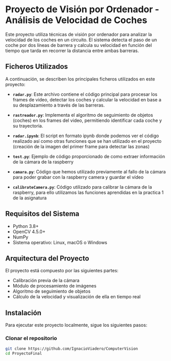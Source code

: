 # Proyecto de Visión por Ordenador - Análisis de Velocidad de Coches

Este proyecto utiliza técnicas de visión por ordenador para analizar la velocidad de los coches en un circuito. El sistema detecta el paso de un coche por dos líneas de barrera y calcula su velocidad en función del tiempo que tarda en recorrer la distancia entre ambas barreras.

## Ficheros Utilizados

A continuación, se describen los principales ficheros utilizados en este proyecto:

- **`radar.py`**: Este archivo contiene el código principal para procesar los frames de video, detectar los coches y calcular la velocidad en base a su desplazamiento a través de las barreras.
  
- **`rastreador.py`**: Implementa el algoritmo de seguimiento de objetos (coches) en los frames del video, permitiendo identificar cada coche y su trayectoria.

- **`radar.ipynb`**: El script en formato ipynb donde podemos ver el código realizado así como otras funciones que se han utilizado en el proyecto (creación de la imagen del primer frame para detectar las zonas)
- **`test.py`**: Ejemplo de código proporcionado de como extraer información de la cámara de la raspberry
- **`camara.py`**: Código que hemos utilizado previamente al fallo de la cámara para poder grabar con la raspberry camera y guardar el vídeo
- **`calibrateCamera.py`**: Código utilizado para calibrar la cámara de la raspberry, para ello utilizamos las funciones aprendidas en la practica 1 de la asignatura

## Requisitos del Sistema

- Python 3.8+
- OpenCV 4.5.0+
- NumPy
- Sistema operativo: Linux, macOS o Windows

## Arquitectura del Proyecto

El proyecto está compuesto por las siguientes partes:
- Calibración previa de la cámara
- Módulo de procesamiento de imágenes
- Algoritmo de seguimiento de objetos
- Cálculo de la velocidad y visualización de ella en tiempo real


## Instalación

Para ejecutar este proyecto localmente, sigue los siguientes pasos:

### Clonar el repositorio

```bash
git clone https://github.com/IgnacioViadero/ComputerVision
cd ProyectoFinal
